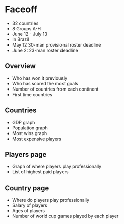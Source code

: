 # Faceoff

* 32 countries
* 8 Groups A-H
* June 12 - July 13
* In Brazil
* May 12 30-man provisional roster deadline
* June 2: 23-man roster deadline

## Overview

* Who has won it previously
* Who has scored the most goals
* Number of countries from each continent
* First time countries

## Countries

* GDP graph
* Population graph
* Most wins graph
* Most expensive players

## Players page

* Graph of where players play professionally
* List of highest paid players

## Country page

* Where do players play professionally
* Salary of players
* Ages of players
* Number of world cup games played by each player
